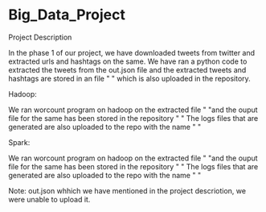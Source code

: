 # Big_Data_Project

Project Description

In the phase 1 of our project, we have downloaded tweets from twitter and extracted urls and hashtags on the same. We have ran a python code to extracted the tweets from the out.json file and the extracted tweets and hashtags are stored in an file "        " which is also uploaded in the repository. 

Hadoop:

We ran worcount program on hadoop on the extracted file "                      "and the ouput file for the same has been stored in the repository "  "
The logs files that are generated are also uploaded to the repo with the name "         "

Spark:


We ran worcount program on hadoop on the extracted file "                      "and the ouput file for the same has been stored in the repository "  "
The logs files that are generated are also uploaded to the repo with the name "     "


Note: out.json whhich we have mentioned in the project descriotion, we were unable to upload it.


